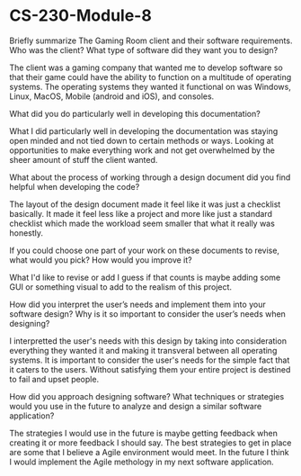 # CS-230-Module-8
Briefly summarize The Gaming Room client and their software requirements. Who was the client? What type of software did they want you to design?

The client was a gaming company that wanted me to develop software so that their game could have the ability to function on a multitude of operating systems. The operating systems they wanted it functional on was Windows, Linux, MacOS, Mobile (android and iOS), and consoles.

What did you do particularly well in developing this documentation?

What I did particularly well in developing the documentation was staying open minded and not tied down to certain methods or ways. Looking at opportunities to make everything work and not get overwhelmed by the sheer amount of stuff the client wanted.

What about the process of working through a design document did you find helpful when developing the code?

The layout of the design document made it feel like it was just a checklist basically. It made it feel less like a project and more like just a standard checklist which made the workload seem smaller that what it really was honestly.

If you could choose one part of your work on these documents to revise, what would you pick? How would you improve it?

What I'd like to revise or add I guess if that counts is maybe adding some GUI or something visual to add to the realism of this project.

How did you interpret the user’s needs and implement them into your software design? Why is it so important to consider the user’s needs when designing?

I interpretted the user's needs with this design by taking into consideration everything they wanted it and making it transveral between all operating systems. It is important to consider the user's needs for the simple fact that it caters to the users. Without satisfying them your entire project is destined to fail and upset people.

How did you approach designing software? What techniques or strategies would you use in the future to analyze and design a similar software application?

The strategies I would use in the future is maybe getting feedback when creating it or more feedback I should say. The best strategies to get in place are some that I believe a Agile environment would meet. In the future I think I would implement the Agile methology in my next software application.
